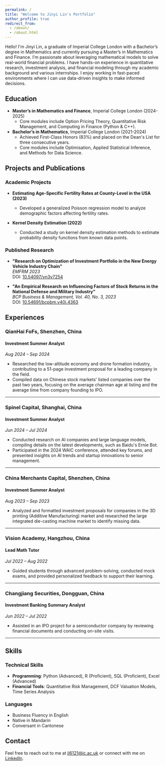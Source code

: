 ```yaml
---
permalink: /
title: "Welcome to Jinyi Lin's Portfolio"
author_profile: true
redirect_from: 
  - /about/
  - /about.html
---
```


Hello! I'm Jinyi Lin, a graduate of Imperial College London with a Bachelor’s degree in Mathematics and currently pursuing a Master’s in Mathematics and Finance. I’m passionate about leveraging mathematical models to solve real-world financial problems. I have hands-on experience in quantitative research, investment analysis, and financial modeling through my academic background and various internships. I enjoy working in fast-paced environments where I can use data-driven insights to make informed decisions.

## Education

- **Master’s in Mathematics and Finance**, Imperial College London (2024-2025)
  - Core modules include Option Pricing Theory, Quantitative Risk Management, and Computing in Finance (Python & C++).
- **Bachelor’s in Mathematics**, Imperial College London (2021-2024)
  - Achieved First-Class Honors (83%) and placed on the Dean's List for three consecutive years.
  - Core modules include Optimisation, Applied Statistical Inference, and Methods for Data Science.

## Projects and Publications

### Academic Projects

- **Estimating Age-Specific Fertility Rates at County-Level in the USA (2023)**
  - Developed a generalized Poisson regression model to analyze demographic factors affecting fertility rates.
 
- **Kernel Density Estimation (2022)**
  - Conducted a study on kernel density estimation methods to estimate probability density functions from known data points.  

### Published Research

- **"Research on Optimization of Investment Portfolio in the New Energy Vehicle Industry Chain"**  
  *EMFRM 2023*  
  DOI: [10.54097/yn3v7254](https://doi.org/10.54097/yn3v7254)  

- **"An Empirical Research on Influencing Factors of Stock Returns in the National Defense and Military Industry"**  
  *BCP Business & Management, Vol. 40, No. 3, 2023*  
  DOI: [10.54691/bcpbm.v40i.4363](https://doi.org/10.54691/bcpbm.v40i.4363)

  
## Experiences

### QianHai FoFs, Shenzhen, China
#### Investment Summer Analyst  
*Aug 2024 – Sep 2024*  
- Researched the low-altitude economy and drone formation industry, contributing to a 51-page investment proposal for a leading company in the field.  
- Compiled data on Chinese stock markets' listed companies over the past two years, focusing on the average chairman age at listing and the average time from company founding to IPO.  

---

### Spinel Capital, Shanghai, China  
#### Investment Summer Analyst  
*Jun 2024 – Jul 2024*  
- Conducted research on AI companies and large language models, compiling details on the latest developments, such as Baidu's Ernie Bot.  
- Participated in the 2024 WAIC conference, attended key forums, and presented insights on AI trends and startup innovations to senior management.  

---

### China Merchants Capital, Shenzhen, China  
#### Investment Summer Analyst  
*Aug 2023 – Sep 2023*  
- Analyzed and formatted investment proposals for companies in the 3D printing (Additive Manufacturing) market and researched the large integrated die-casting machine market to identify missing data.  

---

### Vision Academy, Hangzhou, China  
#### Lead Math Tutor  
*Jul 2022 – Aug 2022*  
- Guided students through advanced problem-solving, conducted mock exams, and provided personalized feedback to support their learning.

---

### Changjiang Securities, Dongguan, China  
#### Investment Banking Summary Analyst  
*Jun 2022 – Jul 2022*  
- Assisted in an IPO project for a semiconductor company by reviewing financial documents and conducting on-site visits.  

---

## Skills

### Technical Skills
- **Programming**: Python (Advanced), R (Proficient), SQL (Proficient), Excel (Advanced)
- **Financial Tools**: Quantitative Risk Management, DCF Valuation Models, Time Series Analysis

### Languages
- Business Fluency in English
- Native in Mandarin
- Conversant in Cantonese


## Contact

Feel free to reach out to me at [jl6121@ic.ac.uk](mailto:jl6121@ic.ac.uk) or connect with me on [LinkedIn](https://www.linkedin.com/in/jinyi-lin-b62909242).
